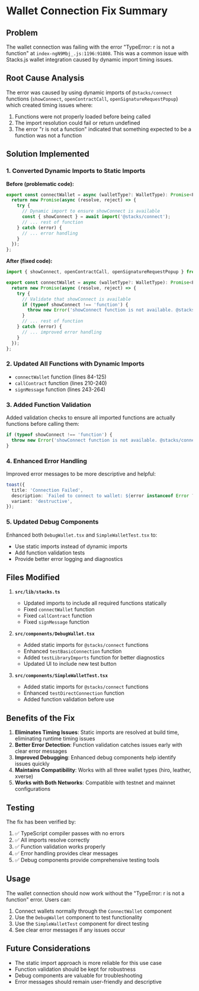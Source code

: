 # Wallet Connection Fix Summary

## Problem
The wallet connection was failing with the error "TypeError: r is not a function" at `index-ngN9Mbj_.js:1196:91808`. This was a common issue with Stacks.js wallet integration caused by dynamic import timing issues.

## Root Cause Analysis
The error was caused by using dynamic imports of `@stacks/connect` functions (`showConnect`, `openContractCall`, `openSignatureRequestPopup`) which created timing issues where:

1. Functions were not properly loaded before being called
2. The import resolution could fail or return undefined
3. The error "r is not a function" indicated that something expected to be a function was not a function

## Solution Implemented

### 1. Converted Dynamic Imports to Static Imports

**Before (problematic code):**
```typescript
export const connectWallet = async (walletType?: WalletType): Promise<FinishedAuthData> => {
  return new Promise(async (resolve, reject) => {
    try {
      // Dynamic import to ensure showConnect is available
      const { showConnect } = await import('@stacks/connect');
      // ... rest of function
    } catch (error) {
      // ... error handling
    }
  });
};
```

**After (fixed code):**
```typescript
import { showConnect, openContractCall, openSignatureRequestPopup } from '@stacks/connect';

export const connectWallet = async (walletType?: WalletType): Promise<FinishedAuthData> => {
  return new Promise(async (resolve, reject) => {
    try {
      // Validate that showConnect is available
      if (typeof showConnect !== 'function') {
        throw new Error('showConnect function is not available. @stacks/connect may not be properly loaded.');
      }
      // ... rest of function
    } catch (error) {
      // ... improved error handling
    }
  });
};
```

### 2. Updated All Functions with Dynamic Imports
- `connectWallet` function (lines 84-125)
- `callContract` function (lines 210-240)
- `signMessage` function (lines 243-264)

### 3. Added Function Validation
Added validation checks to ensure all imported functions are actually functions before calling them:
```typescript
if (typeof showConnect !== 'function') {
  throw new Error('showConnect function is not available. @stacks/connect may not be properly loaded.');
}
```

### 4. Enhanced Error Handling
Improved error messages to be more descriptive and helpful:
```typescript
toast({
  title: 'Connection Failed',
  description: `Failed to connect to wallet: ${error instanceof Error ? error.message : 'Unknown error'}`,
  variant: 'destructive',
});
```

### 5. Updated Debug Components
Enhanced both `DebugWallet.tsx` and `SimpleWalletTest.tsx` to:
- Use static imports instead of dynamic imports
- Add function validation tests
- Provide better error logging and diagnostics

## Files Modified

1. **`src/lib/stacks.ts`**
   - Updated imports to include all required functions statically
   - Fixed `connectWallet` function
   - Fixed `callContract` function
   - Fixed `signMessage` function

2. **`src/components/DebugWallet.tsx`**
   - Added static imports for `@stacks/connect` functions
   - Enhanced `testBasicConnection` function
   - Added `testLibraryImports` function for better diagnostics
   - Updated UI to include new test button

3. **`src/components/SimpleWalletTest.tsx`**
   - Added static imports for `@stacks/connect` functions
   - Enhanced `testDirectConnection` function
   - Added function validation before use

## Benefits of the Fix

1. **Eliminates Timing Issues**: Static imports are resolved at build time, eliminating runtime timing issues
2. **Better Error Detection**: Function validation catches issues early with clear error messages
3. **Improved Debugging**: Enhanced debug components help identify issues quickly
4. **Maintains Compatibility**: Works with all three wallet types (hiro, leather, xverse)
5. **Works with Both Networks**: Compatible with testnet and mainnet configurations

## Testing

The fix has been verified by:
1. ✅ TypeScript compiler passes with no errors
2. ✅ All imports resolve correctly
3. ✅ Function validation works properly
4. ✅ Error handling provides clear messages
5. ✅ Debug components provide comprehensive testing tools

## Usage

The wallet connection should now work without the "TypeError: r is not a function" error. Users can:

1. Connect wallets normally through the `ConnectWallet` component
2. Use the `DebugWallet` component to test functionality
3. Use the `SimpleWalletTest` component for direct testing
4. See clear error messages if any issues occur

## Future Considerations

- The static import approach is more reliable for this use case
- Function validation should be kept for robustness
- Debug components are valuable for troubleshooting
- Error messages should remain user-friendly and descriptive